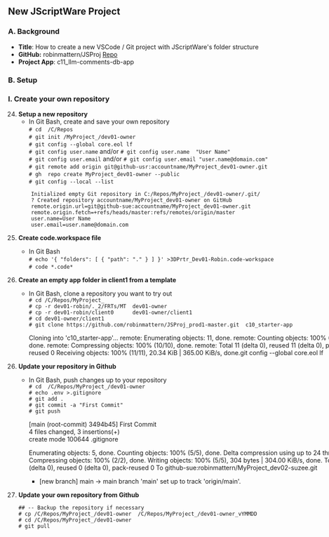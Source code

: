 <div style="width: 800px;">

## New JScriptWare Project

### A. Background
 - **Title**: How to create a new VSCode / Git project with JScriptWare's folder structure
 - **GitHub:** robinmattern/JSProj [Repo](https://github.com/robinmattern/JSProj_prod1-master.git)
 - **Project App**: c11_llm-comments-db-app

<span id="b1"></span>

### B. Setup

<span id="i24"></span>

### I. Create your own repository

24. **Setup a new repository** 
    - In Git Bash, create and save your own repository   
    `# cd  /C/Repos`   
    `# git init /MyProject_/dev01-owner`   
    `# git config --global core.eol lf`   
    `# git config user.name`  and/or `# git config user.name  "User Name"`   
    `# git config user.email` and/or `# git config user.email "user.name@domain.com"`   
    `# git remote add origin git@github-usr:accountname/MyProject_dev01-owner.git`   
    `# gh  repo create MyProject_dev01-owner --public`   
    `# git config --local --list`   
    ```
        Initialized empty Git repository in C:/Repos/MyProject_/dev01-owner/.git/
        ? Created repository accountname/MyProject_dev01-owner on GitHub
        remote.origin.url=git@github-sue:accountname/MyProject_dev01-owner.git
        remote.origin.fetch=+refs/heads/master:refs/remotes/origin/master
        user.name=User Name
        user.email=user.name@domain.com
    ```
<span id="i25"></span>

25. **Create code.workspace file**    
    - In Git Bash    
    `# echo '{ "folders": [ { "path": "." } ] }' >3DPrtr_Dev01-Robin.code-workspace`  
    `# code *.code*`
    
25. **Create an empty app folder in client1 from a template**   
    - In Git Bash, clone a repository you want to try out   
    `# cd /C/Repos/MyProject_`   
    `# cp -r dev01-robin/._2/FRTs/MT  dev01-owner`   
    `# cp -r dev01-robin/client0      dev01-owner/client1`   
    `# cd dev01-owner/client1`   
    `# git clone https://github.com/robinmattern/JSProj_prod1-master.git  c10_starter-app`   
  
        Cloning into 'c10_starter-app'...
        remote: Enumerating objects: 11, done.
        remote: Counting objects: 100% (11/11), done.
        remote: Compressing objects: 100% (10/10), done.
        remote: Total 11 (delta 0), reused 11 (delta 0), pack-reused 0
        Receiving objects: 100% (11/11), 20.34 KiB | 365.00 KiB/s, done.git config --global core.eol lf

<span id="i26"></span>

26. **Update your repository in Github**   
    - In Git Bash, push changes up to your repository   
    `# cd  /C/Repos/MyProject_/dev01-owner`   
    `# echo .env >.gitignore`   
    `# git add .`   
    `# git commit -a "First Commit"`   
    `# git push`   

      [main (root-commit) 3494b45] First Commit   
      4 files changed, 3 insertions(+)   
      create mode 100644 .gitignore

      Enumerating objects: 5, done.
      Counting objects: 100% (5/5), done.
      Delta compression using up to 24 threads
      Compressing objects: 100% (2/2), done.
      Writing objects: 100% (5/5), 304 bytes | 304.00 KiB/s, done.
      Total 5 (delta 0), reused 0 (delta 0), pack-reused 0
      To github-sue:robinmattern/MyProject_dev02-suzee.git
      * [new branch]      main -> main
      branch 'main' set up to track 'origin/main'.

<span id="i27"></span>

27. **Update your own repository from Github**

    `## -- Backup the repository if necessary`   
    `# cp /C/Repos/MyProject_/dev01-owner  /C/Repos/MyProject_/dev01-owner_vYMMDD`   
    `# cd /C/Repos/MyProject_/dev01-owner`   
    `# git pull`   

<div style="height:1000px;"></div>
</div>

